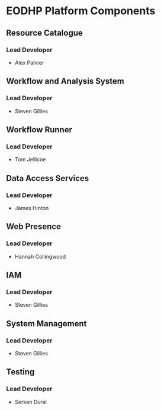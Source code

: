 # EODHP Platform Components

## Resource Catalogue

### Lead Developer

- Alex Palmer

## Workflow and Analysis System

### Lead Developer

- Steven Gillies

## Workflow Runner

### Lead Developer

- Tom Jellicoe

## Data Access Services

### Lead Developer

- James Hinton

## Web Presence

### Lead Developer

- Hannah Collingwood

## IAM

### Lead Developer

- Steven Gillies

## System Management

### Lead Developer

- Steven Gillies

## Testing

### Lead Developer

- Serkan Dural
